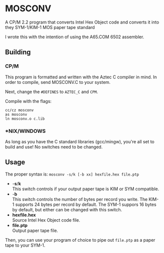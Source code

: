 # MOSCONV
A CP/M 2.2 program that converts Intel Hex Object code and converts it into they SYM-1/KIM-1 MOS paper tape standard

I wrote this with the intention of using the A65.COM 6502 assembler.

## Building
### CP/M
This program is formatted and written with the Aztec C compiler in mind. In order to
compile, send MOSCONV.C to your system.

Next, change the `#DEFINES` to `AZTEC_C` and `CPM`.

Compile with the flags:

`cc/cz mosconv`\
`as mosconv`\
`ln mosconv.o c.lib`

### *NIX/WINDOWS
As long as you have the C standard libraries (gcc/mingw), you're all set to build and use! No switches need to be
changed.

## Usage
The proper syntax is:
`mosconv -s/k [-b xx] hexfile.hex file.ptp`

* -**s**/**k**\
This switch controls if your output paper tape is KIM or SYM compatible.
* -**b**\
This switch controls the number of bytes per record you write. The KIM-1 supports 24 bytes per record by default. The SYM-1 suppors 16 bytes by default, but either can be changed with this switch.
* **hexfile.hex**\
Source Intel Hex Object code file.
* **file.ptp**\
Output paper tape file.

Then, you can use your program of choice to pipe out `file.ptp` as a paper tape to your SYM-1.